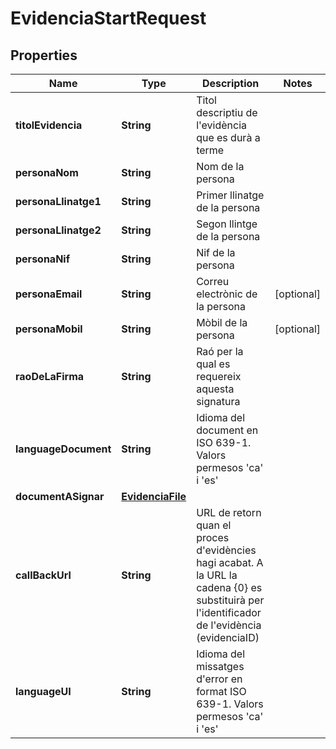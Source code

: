 # EvidenciaStartRequest

## Properties
Name | Type | Description | Notes
------------ | ------------- | ------------- | -------------
**titolEvidencia** | **String** | Titol descriptiu de l&#x27;evidència que es durà a terme | 
**personaNom** | **String** | Nom de la persona | 
**personaLlinatge1** | **String** | Primer llinatge de la persona | 
**personaLlinatge2** | **String** | Segon llintge de la persona | 
**personaNif** | **String** | Nif de la persona | 
**personaEmail** | **String** | Correu electrònic de la persona |  [optional]
**personaMobil** | **String** | Mòbil de la persona |  [optional]
**raoDeLaFirma** | **String** | Raó per la qual es requereix aquesta signatura | 
**languageDocument** | **String** | Idioma del document en ISO 639-1. Valors permesos &#x27;ca&#x27; i &#x27;es&#x27; | 
**documentASignar** | [**EvidenciaFile**](EvidenciaFile.md) |  | 
**callBackUrl** | **String** | URL de retorn quan el proces d&#x27;evidències hagi acabat. A la URL la cadena {0} es substituirà per l&#x27;identificador de l&#x27;evidència (evidenciaID) | 
**languageUI** | **String** | Idioma del missatges d&#x27;error en format ISO 639-1. Valors permesos &#x27;ca&#x27; i &#x27;es&#x27; | 
